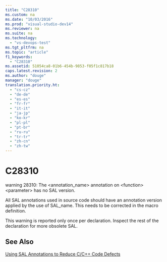 ```yaml
---
title: "C28310"
ms.custom: na
ms.date: "10/03/2016"
ms.prod: "visual-studio-dev14"
ms.reviewer: na
ms.suite: na
ms.technology: 
  - "vs-devops-test"
ms.tgt_pltfrm: na
ms.topic: "article"
f1_keywords: 
  - "C28310"
ms.assetid: 51054ca8-01b6-454b-9853-f05f1c817b18
caps.latest.revision: 2
ms.author: "douge"
manager: "douge"
translation.priority.ht: 
  - "cs-cz"
  - "de-de"
  - "es-es"
  - "fr-fr"
  - "it-it"
  - "ja-jp"
  - "ko-kr"
  - "pl-pl"
  - "pt-br"
  - "ru-ru"
  - "tr-tr"
  - "zh-cn"
  - "zh-tw"
---
```

# C28310
warning 28310: The <annotation_name> annotation on \<function> \<parameter> has no SAL version.  
  
 All SAL annotations used in source code should have an annotation version applied by the use of SAL_name. This needs to be corrected in the macro definition.  
  
 This warning is reported only once per declaration. Inspect the rest of the declaration for more obsolete SAL.  
  
## See Also  
 [Using SAL Annotations to Reduce C/C++ Code Defects](../codequality/using-sal-annotations-to-reduce-c-c---code-defects.md)